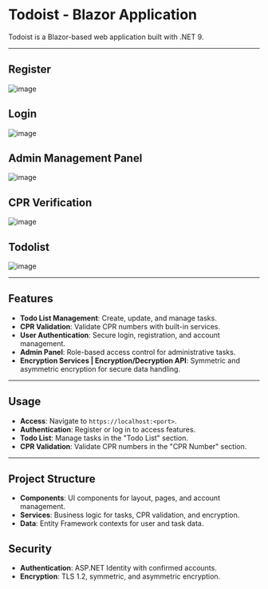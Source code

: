 # Todoist - Blazor Application

Todoist is a Blazor-based web application built with .NET 9.

---
## Register
![image](https://github.com/user-attachments/assets/60908a9e-d79d-4c97-a578-f37baa3b4727)

## Login
![image](https://github.com/user-attachments/assets/f5a59dc5-2eea-4025-9087-959f2627b221)

## Admin Management Panel
![image](https://github.com/user-attachments/assets/c14e3be4-e595-4041-be67-9a0e860fa55b)

## CPR Verification
![image](https://github.com/user-attachments/assets/a361fe8b-419a-417a-93f9-e53e321e116f)

## Todolist
![image](https://github.com/user-attachments/assets/f36bf2dc-c03b-41b5-aad0-373de058816b)

---
## Features

- **Todo List Management**: Create, update, and manage tasks.
- **CPR Validation**: Validate CPR numbers with built-in services.
- **User Authentication**: Secure login, registration, and account management.
- **Admin Panel**: Role-based access control for administrative tasks.
- **Encryption Services | Encryption/Decryption API**: Symmetric and asymmetric encryption for secure data handling.

---

## Usage

- **Access**: Navigate to `https://localhost:<port>`.
- **Authentication**: Register or log in to access features.
- **Todo List**: Manage tasks in the "Todo List" section.
- **CPR Validation**: Validate CPR numbers in the "CPR Number" section.

---

## Project Structure

- **Components**: UI components for layout, pages, and account management.
- **Services**: Business logic for tasks, CPR validation, and encryption.
- **Data**: Entity Framework contexts for user and task data.

## Security

- **Authentication**: ASP.NET Identity with confirmed accounts.
- **Encryption**: TLS 1.2, symmetric, and asymmetric encryption.
